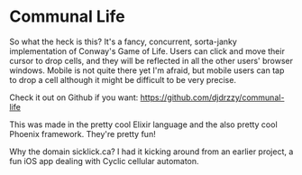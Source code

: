 # Communal Life

So what the heck is this? It's a fancy, concurrent, sorta-janky implementation of Conway's Game of Life. Users can click and move their cursor to drop cells, and they will be reflected in all the other users' browser windows. Mobile is not quite there yet I'm afraid, but mobile users can tap to drop a cell although it might be difficult to be very precise.

Check it out on Github if you want: https://github.com/djdrzzy/communal-life

This was made in the pretty cool Elixir language and the also pretty cool Phoenix framework. They're pretty fun!

Why the domain sicklick.ca? I had it kicking around from an earlier project, a fun iOS app dealing with Cyclic cellular automaton.
